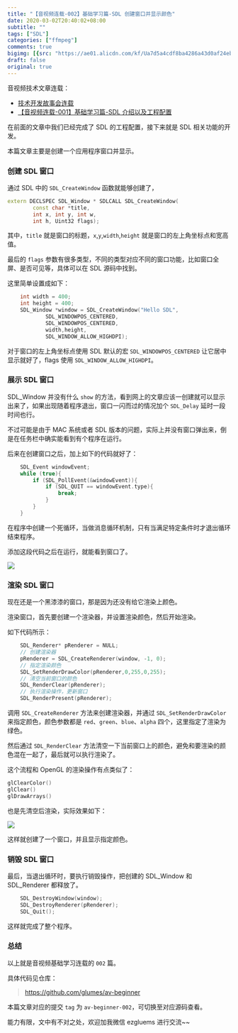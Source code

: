 ```yaml
---
title: "【音视频连载-002】基础学习篇-SDL 创建窗口并显示颜色"
date: 2020-03-02T20:40:02+08:00
subtitle: ""
tags: ["SDL"]
categories: ["ffmpeg"]
comments: true
bigimg: [{src: "https://ae01.alicdn.com/kf/Ua7d5a4cdf8ba4286a43d0af24ebd23a5j.jpg", desc: ""}]
draft: false
original: true
---
```


音视频技术文章连载：

* [技术开发故事会连载](https://mp.weixin.qq.com/s/3uDZtUKngHbDBZd3jFyzpA)
* [【音视频连载-001】基础学习篇-SDL 介绍以及工程配置](https://mp.weixin.qq.com/s/ZKrUiauxSKpfctFD4iHT8g)

在前面的文章中我们已经完成了 SDL 的工程配置，接下来就是 SDL 相关功能的开发。

本篇文章主要是创建一个应用程序窗口并显示。

<!--more-->

### 创建 SDL 窗口

通过 SDL 中的 `SDL_CreateWindow` 函数就能够创建了，

```cpp
extern DECLSPEC SDL_Window * SDLCALL SDL_CreateWindow(
        const char *title,
        int x, int y, int w,
        int h, Uint32 flags);
```

其中，`title` 就是窗口的标题，`x`,`y`,`width`,`height` 就是窗口的左上角坐标点和宽高值。

最后的 `flags` 参数有很多类型，不同的类型对应不同的窗口功能，比如窗口全屏、是否可见等，具体可以在 SDL 源码中找到。

这里简单设置成如下：

```cpp
    int width = 400;
    int height = 400;
    SDL_Window *window = SDL_CreateWindow("Hello SDL",
            SDL_WINDOWPOS_CENTERED,
            SDL_WINDOWPOS_CENTERED,
            width,height,
            SDL_WINDOW_ALLOW_HIGHDPI);
```

对于窗口的左上角坐标点使用 SDL 默认的宏 `SDL_WINDOWPOS_CENTERED` 让它居中显示就好了，flags 使用 `SDL_WINDOW_ALLOW_HIGHDPI`。


### 展示 SDL 窗口

SDL_Window 并没有什么 `show` 的方法，看到网上的文章应该一创建就可以显示出来了，如果出现随着程序退出，窗口一闪而过的情况加个 `SDL_Delay` 延时一段时间也行。

不过可能是由于 MAC 系统或者 SDL 版本的问题，实际上并没有窗口弹出来，倒是在任务栏中确实能看到有个程序在运行。

后来在创建窗口之后，加上如下的代码就好了：

```cpp
    SDL_Event windowEvent;
    while (true){
        if (SDL_PollEvent(&windowEvent)){
            if (SDL_QUIT == windowEvent.type){
                break;
            }
        }
    }
```

在程序中创建一个死循环，当做消息循环机制，只有当满足特定条件时才退出循环结束程序。

添加这段代码之后在运行，就能看到窗口了。

![](https://images.xiaozhuanlan.com/photo/2020/1d025b77a1530eedbf0782e26e233bf6.png)

### 渲染 SDL 窗口

现在还是一个黑漆漆的窗口，那是因为还没有给它渲染上颜色。

渲染窗口，首先要创建一个渲染器，并设置渲染颜色，然后开始渲染。

如下代码所示：

```cpp
    SDL_Renderer* pRenderer = NULL;
    // 创建渲染器
    pRenderer = SDL_CreateRenderer(window, -1, 0);
    // 指定渲染颜色
    SDL_SetRenderDrawColor(pRenderer,0,255,0,255);
    // 清空当前窗口的颜色
    SDL_RenderClear(pRenderer);
    // 执行渲染操作，更新窗口
    SDL_RenderPresent(pRenderer);
```

调用 `SDL_CreateRenderer` 方法来创建渲染器，并通过 `SDL_SetRenderDrawColor` 来指定颜色，颜色参数都是 `red`、`green`、`blue`、`alpha` 四个，这里指定了渲染为绿色。

然后通过 `SDL_RenderClear` 方法清空一下当前窗口上的颜色，避免和要渲染的颜色混在一起了，最后就可以执行渲染了。

这个流程和 OpenGL 的渲染操作有点类似了：

```cpp
glClearColor()
glClear()
glDrawArrays() 
```

也是先清空后渲染，实际效果如下：

![](https://images.xiaozhuanlan.com/photo/2020/26c7c7f2bd4a2135d668ff898352fd3f.png)

这样就创建了一个窗口，并且显示指定颜色。

### 销毁 SDL 窗口

最后，当退出循环时，要执行销毁操作，把创建的 SDL_Window 和 SDL_Renderer 都释放了。

```cpp
    SDL_DestroyWindow(window);
    SDL_DestroyRenderer(pRenderer);
    SDL_Quit();
```

这样就完成了整个程序。

### 总结

以上就是音视频基础学习连载的 `002` 篇。

具体代码见仓库：

> https://github.com/glumes/av-beginner

本篇文章对应的提交 `tag` 为 `av-beginner-002`，可切换至对应源码查看。

能力有限，文中有不对之处，欢迎加我微信 ezgluems 进行交流~~